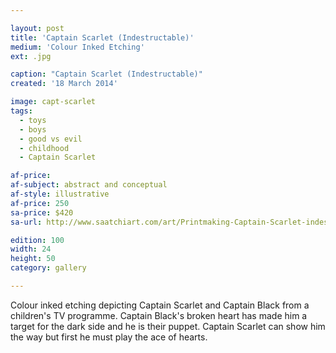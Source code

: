 ```yaml
---

layout: post
title: 'Captain Scarlet (Indestructable)'
medium: 'Colour Inked Etching'
ext: .jpg

caption: "Captain Scarlet (Indestructable)"
created: '18 March 2014'

image: capt-scarlet
tags:
  - toys
  - boys
  - good vs evil
  - childhood
  - Captain Scarlet

af-price:
af-subject: abstract and conceptual
af-style: illustrative
af-price: 250
sa-price: $420
sa-url: http://www.saatchiart.com/art/Printmaking-Captain-Scarlet-indestructable/19454/1962565/view

edition: 100
width: 24
height: 50
category: gallery

---
```


Colour inked etching depicting Captain Scarlet and Captain Black from a children's TV programme. Captain Black's broken heart has made him a target for the dark side and he is their puppet.
Captain Scarlet can show him the way but first he must play the ace of hearts.
